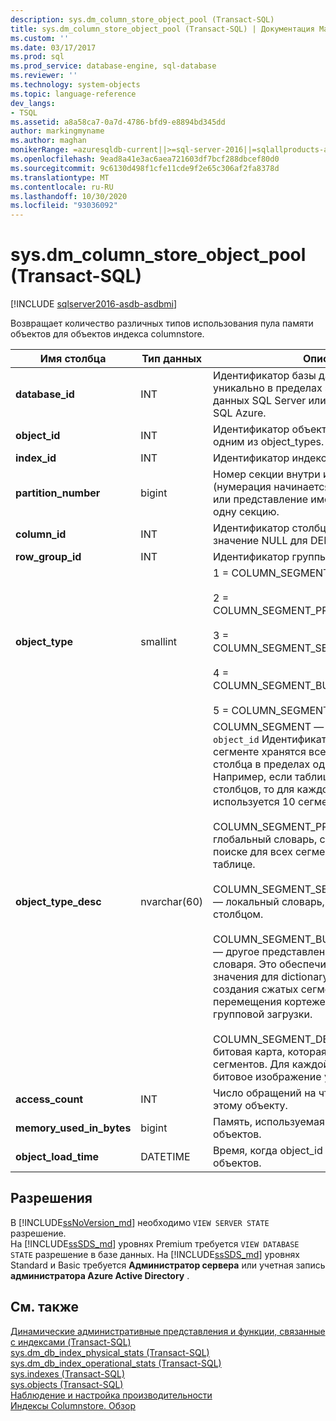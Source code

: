 ```yaml
---
description: sys.dm_column_store_object_pool (Transact-SQL)
title: sys.dm_column_store_object_pool (Transact-SQL) | Документация Майкрософт
ms.custom: ''
ms.date: 03/17/2017
ms.prod: sql
ms.prod_service: database-engine, sql-database
ms.reviewer: ''
ms.technology: system-objects
ms.topic: language-reference
dev_langs:
- TSQL
ms.assetid: a8a58ca7-0a7d-4786-bfd9-e8894bd345dd
author: markingmyname
ms.author: maghan
monikerRange: =azuresqldb-current||>=sql-server-2016||=sqlallproducts-allversions||>=sql-server-linux-2017||=azuresqldb-mi-current
ms.openlocfilehash: 9ead8a41e3ac6aea721603df7bcf288dbcef80d0
ms.sourcegitcommit: 9c6130d498f1cfe11cde9f2e65c306af2fa8378d
ms.translationtype: MT
ms.contentlocale: ru-RU
ms.lasthandoff: 10/30/2020
ms.locfileid: "93036092"
---
```

# <a name="sysdm_column_store_object_pool-transact-sql"></a>sys.dm_column_store_object_pool (Transact-SQL)

[!INCLUDE [sqlserver2016-asdb-asdbmi](../../includes/applies-to-version/sqlserver2016-asdb-asdbmi.md)]

 Возвращает количество различных типов использования пула памяти объектов для объектов индекса columnstore.  
  
|Имя столбца|Тип данных|Описание|  
|-----------------|---------------|-----------------|  
|**database_id**|INT|Идентификатор базы данных. Это значение уникально в пределах экземпляра базы данных SQL Server или сервера базы данных SQL Azure. |  
|**object_id**|INT|Идентификатор объекта. Объект является одним из object_types. | 
|**index_id**|INT|Идентификатор индекса columnstore.|  
|**partition_number**|bigint|Номер секции внутри индекса или кучи (нумерация начинается с 1). Каждая таблица или представление имеет по крайней мере одну секцию.| 
|**column_id**|INT|Идентификатор столбца columnstore. Это значение NULL для DELETE_BITMAP.| 
|**row_group_id**|INT|Идентификатор группы строк.|
|**object_type**|smallint|1 = COLUMN_SEGMENT<br /><br /> 2 = COLUMN_SEGMENT_PRIMARY_DICTIONARY<br /><br /> 3 = COLUMN_SEGMENT_SECONDARY_DICTIONARY<br /><br /> 4 = COLUMN_SEGMENT_BULKINSERT_DICTIONARY<br /><br /> 5 = COLUMN_SEGMENT_DELETE_BITMAP|  
|**object_type_desc**|nvarchar(60)|COLUMN_SEGMENT — сегмент столбца. `object_id` Идентификатор сегмента. В сегменте хранятся все значения одного столбца в пределах одного группы строк. Например, если таблица содержит 10 столбцов, то для каждого группы строк используется 10 сегментов столбцов. <br /><br /> COLUMN_SEGMENT_PRIMARY_DICTIONARY — глобальный словарь, содержащий сведения о поиске для всех сегментов столбцов в таблице.<br /><br /> COLUMN_SEGMENT_SECONDARY_DICTIONARY — локальный словарь, связанный с одним столбцом.<br /><br /> COLUMN_SEGMENT_BULKINSERT_DICTIONARY — другое представление глобального словаря. Это обеспечивает обратный поиск значения для dictionary_id. Используется для создания сжатых сегментов в рамках перемещения кортежей или при выполнении групповой загрузки.<br /><br /> COLUMN_SEGMENT_DELETE_BITMAP — битовая карта, которая отслеживает удаления сегментов. Для каждой секции имеется одно битовое изображение удаления.|  
|**access_count**|INT|Число обращений на чтение или запись к этому объекту.|  
|**memory_used_in_bytes**|bigint|Память, используемая этим объектом в пуле объектов.|  
|**object_load_time**|DATETIME|Время, когда object_id был помещен в пул объектов.|  
  
## <a name="permissions"></a>Разрешения  

В [!INCLUDE[ssNoVersion_md](../../includes/ssnoversion-md.md)] необходимо `VIEW SERVER STATE` разрешение.   
На [!INCLUDE[ssSDS_md](../../includes/sssds-md.md)] уровнях Premium требуется `VIEW DATABASE STATE` разрешение в базе данных. На [!INCLUDE[ssSDS_md](../../includes/sssds-md.md)] уровнях Standard и Basic требуется  **Администратор сервера** или учетная запись **администратора Azure Active Directory** .   
 
## <a name="see-also"></a>См. также  
  
 [Динамические административные представления и функции, связанные с индексами &#40;Transact-SQL&#41;](../../relational-databases/system-dynamic-management-views/index-related-dynamic-management-views-and-functions-transact-sql.md)   
 [sys.dm_db_index_physical_stats (Transact-SQL)](../../relational-databases/system-dynamic-management-views/sys-dm-db-index-physical-stats-transact-sql.md)   
 [sys.dm_db_index_operational_stats (Transact-SQL)](../../relational-databases/system-dynamic-management-views/sys-dm-db-index-operational-stats-transact-sql.md)   
 [sys.indexes (Transact-SQL)](../../relational-databases/system-catalog-views/sys-indexes-transact-sql.md)   
 [sys.objects (Transact-SQL)](../../relational-databases/system-catalog-views/sys-objects-transact-sql.md)   
 [Наблюдение и настройка производительности](../../relational-databases/performance/monitor-and-tune-for-performance.md)  
 [Индексы Columnstore. Обзор](../../relational-databases/indexes/columnstore-indexes-overview.md) 
  
